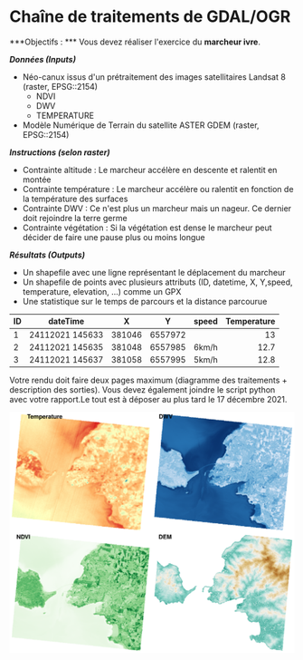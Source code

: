 # Chaîne de traitements de GDAL/OGR

***Objectifs : *** Vous devez réaliser l'exercice du **marcheur ivre**. 

***Données (Inputs)***
- Néo-canux issus d'un prétraitement des images satellitaires Landsat 8 (raster, EPSG::2154)
  + NDVI
  + DWV
  + TEMPERATURE
- Modèle Numérique de Terrain du satellite ASTER GDEM (raster, EPSG::2154)

***Instructions (selon raster)***
- Contrainte altitude : Le marcheur accélère en descente et ralentit en montée
- Contrainte température : Le marcheur accélère ou ralentit en fonction de la température des surfaces
- Contrainte DWV : Ce n'est plus un marcheur mais un nageur. Ce dernier doit rejoindre la terre germe
- Contrainte végétation : Si la végétation est dense le marcheur peut décider de faire une pause plus ou moins longue

***Résultats (Outputs)***
- Un shapefile avec une ligne représentant le déplacement du marcheur
- Un shapefile de points avec plusieurs attributs (ID, datetime, X, Y,speed, temperature, elevation, ...) comme un GPX
- Une statistique sur le temps de parcours et la distance parcourue


| ID | dateTime        | X      | Y       |speed |Temperature |
| :--|:---------------:| :-----:| :------:| ----:| ----------:|
| 1  | 24112021 145633 | 381046 | 6557972 |      | 13         |
| 2  | 24112021 145635 | 381048 | 6557985 |6km/h | 12.7       |
| 3  | 24112021 145637 | 381058 | 6557995 |5km/h | 12.8       |

 Votre rendu doit faire deux pages maximum (diagramme des traitements + description des sorties). Vous devez également joindre le script python avec votre rapport.Le tout est à déposer au plus tard le  17 décembre 2021.

![data](images/ALL_DATA.png)
